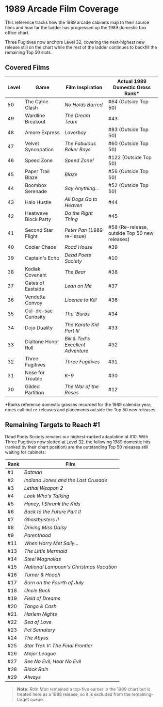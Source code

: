 # 1989 Arcade Film Coverage

This reference tracks how the 1989 arcade cabinets map to their source films and how far the ladder has progressed up the 1989 domestic box office chart.

Three Fugitives now anchors Level 32, covering the next-highest new release still on the chart while the rest of the ladder continues to backfill the remaining Top 50 slots.

## Covered Films

| Level | Game | Film Inspiration | Actual 1989 Domestic Gross Rank* |
| --- | --- | --- | --- |
| 50 | The Cable Clash | *No Holds Barred* | #64 (Outside Top 50) |
| 49 | Wardline Breakout | *The Dream Team* | #43 |
| 48 | Amore Express | *Loverboy* | #83 (Outside Top 50) |
| 47 | Velvet Syncopation | *The Fabulous Baker Boys* | #60 (Outside Top 50) |
| 46 | Speed Zone | *Speed Zone!* | #122 (Outside Top 50) |
| 45 | Paper Trail Blaze | *Blaze* | #56 (Outside Top 50) |
| 44 | Boombox Serenade | *Say Anything...* | #52 (Outside Top 50) |
| 43 | Halo Hustle | *All Dogs Go to Heaven* | #44 |
| 42 | Heatwave Block Party | *Do the Right Thing* | #45 |
| 41 | Second Star Flight | *Peter Pan* (1989 re-issue) | #58 (Re-release, outside Top 50 new releases) |
| 40 | Cooler Chaos | *Road House* | #39 |
| 39 | Captain's Echo | *Dead Poets Society* | #10 |
| 38 | Kodiak Covenant | *The Bear* | #38 |
| 37 | Gates of Eastside | *Lean on Me* | #37 |
| 36 | Vendetta Convoy | *Licence to Kill* | #36 |
| 35 | Cul-de-sac Curiosity | *The 'Burbs* | #34 |
| 34 | Dojo Duality | *The Karate Kid Part III* | #33 |
| 33 | Dialtone Honor Roll | *Bill & Ted's Excellent Adventure* | #32 |
| 32 | Three Fugitives | *Three Fugitives* | #31 |
| 31 | Nose for Trouble | *K-9* | #30 |
| 30 | Gilded Partition | *The War of the Roses* | #12 |

*Ranks reference domestic grosses recorded for the 1989 calendar year; notes call out re-releases and placements outside the Top 50 new releases.

## Remaining Targets to Reach #1

Dead Poets Society remains our highest-ranked adaptation at #10. With Three Fugitives now slotted at Level 32, the following 1989 domestic hits (ranked by their chart position) are the outstanding Top 50 releases still waiting for cabinets:

| Rank | Film |
| --- | --- |
| #1 | *Batman* |
| #2 | *Indiana Jones and the Last Crusade* |
| #3 | *Lethal Weapon 2* |
| #4 | *Look Who's Talking* |
| #5 | *Honey, I Shrunk the Kids* |
| #6 | *Back to the Future Part II* |
| #7 | *Ghostbusters II* |
| #8 | *Driving Miss Daisy* |
| #9 | *Parenthood* |
| #11 | *When Harry Met Sally...* |
| #13 | *The Little Mermaid* |
| #14 | *Steel Magnolias* |
| #15 | *National Lampoon's Christmas Vacation* |
| #16 | *Turner & Hooch* |
| #17 | *Born on the Fourth of July* |
| #18 | *Uncle Buck* |
| #19 | *Field of Dreams* |
| #20 | *Tango & Cash* |
| #21 | *Harlem Nights* |
| #22 | *Sea of Love* |
| #23 | *Pet Sematary* |
| #24 | *The Abyss* |
| #25 | *Star Trek V: The Final Frontier* |
| #26 | *Major League* |
| #27 | *See No Evil, Hear No Evil* |
| #28 | *Black Rain* |
| #29 | *Always* |

> **Note:** *Rain Man* remained a top-five earner in the 1989 chart but is treated here as a 1988 release, so it is excluded from the remaining-target queue.

